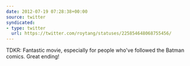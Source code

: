 ```yaml
---
date: 2012-07-19 07:28:38+00:00
source: twitter
syndicated:
- type: twitter
  url: https://twitter.com/roytang/statuses/225854648068755456/
---
```


TDKR: Fantastic movie, especially for people who've followed the Batman comics. Great ending!